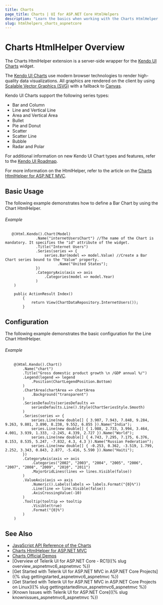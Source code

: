 ```yaml
---
title: Charts
page_title: Charts | UI for ASP.NET Core HtmlHelpers
description: "Learn the basics when working with the Charts HtmlHelper for ASP.NET Core (MVC 6 or ASP.NET Core MVC)."
slug: htmlhelpers_charts_aspnetcore
---
```


# Charts HtmlHelper Overview

The Charts HtmlHelper extension is a server-side wrapper for the [Kendo UI Charts](http://demos.telerik.com/kendo-ui/area-charts/index) widget.

The [Kendo UI Charts](http://demos.telerik.com/aspnet-core/) use modern browser technologies to render high-quality data visualizations. All graphics are rendered on the client by using [Scalable Vector Graphics (SVG)](https://en.wikipedia.org/wiki/Scalable_Vector_Graphics) with a fallback to [Canvas](http://www.canvasgfx.com/).

Kendo UI Charts support the following series types:

* Bar and Column
* Line and Vertical Line
* Area and Vertical Area
* Bullet
* Pie and Donut
* Scatter
* Scatter Line
* Bubble
* Radar and Polar

For additional information on new Kendo UI Chart types and features, refer to the [Kendo UI Roadmap](http://www.telerik.com/support/whats-new/kendo-ui-web/roadmap).

For more information on the HtmlHelper, refer to the article on the [Charts HtmlHelper for ASP.NET MVC](http://docs.telerik.com/aspnet-mvc/helpers/chart/overview).

## Basic Usage

The following example demonstrates how to define a Bar Chart by using the Chart HtmlHelper.

###### Example

```tab-Razor
   @(Html.Kendo().Chart(Model)
              .Name("internetUsersChart") //The name of the Chart is mandatory. It specifies the "id" attribute of the widget.
              .Title("Internet Users")
              .Series(series => {
                  series.Bar(model => model.Value) //Create a Bar Chart series bound to the "Value" property.
                        .Name("United States");
              })
              .CategoryAxis(axis => axis
                  .Categories(model => model.Year)
              )
    )
```
```tab-Controller
    public ActionResult Index()
        {
            return View(ChartDataRepository.InternetUsers());
        }
```

## Configuration

The following example demonstrates the basic configuration for the Line Chart HtmlHelper.

###### Example

```
    @(Html.Kendo().Chart()
        .Name("chart")
        .Title("Gross domestic product growth \n /GDP annual %/")
        .Legend(legend => legend
            .Position(ChartLegendPosition.Bottom)
        )
        .ChartArea(chartArea => chartArea
            .Background("transparent")
        )
        .SeriesDefaults(seriesDefaults =>
            seriesDefaults.Line().Style(ChartSeriesStyle.Smooth)
        )
        .Series(series => {
            series.Line(new double[] { 3.907, 7.943, 7.848, 9.284, 9.263, 9.801, 3.890, 8.238, 9.552, 6.855 }).Name("India");
            series.Line(new double[] { 1.988, 2.733, 3.994, 3.464, 4.001, 3.939, 1.333, -2.245, 4.339, 2.727 }).Name("World");
            series.Line(new double[] { 4.743, 7.295, 7.175, 6.376, 8.153, 8.535, 5.247, -7.832, 4.3, 4.3 }).Name("Russian Federation");
            series.Line(new double[] { -0.253, 0.362, -3.519, 1.799, 2.252, 3.343, 0.843, 2.877, -5.416, 5.590 }).Name("Haiti");
        })
        .CategoryAxis(axis => axis
            .Categories("2002", "2003", "2004", "2005", "2006", "2007", "2008", "2009", "2010", "2011")
            .MajorGridLines(lines => lines.Visible(false))
        )
        .ValueAxis(axis => axis
            .Numeric().Labels(labels => labels.Format("{0}%"))
            .Line(line => line.Visible(false))
            .AxisCrossingValue(-10)
        )
        .Tooltip(tooltip => tooltip
            .Visible(true)
            .Format("{0}%")
        )
    )
```

## See Also

* [JavaScript API Reference of the Charts](http://docs.telerik.com/kendo-ui/api/javascript/dataviz/ui/chart)
* [Charts HtmlHelper for ASP.NET MVC](http://docs.telerik.com/aspnet-mvc/helpers/chart/overview)
* [Charts Official Demos](http://demos.telerik.com/)
* [Overview of Telerik UI for ASP.NET Core - RC1]({% slug overview_aspnetmvc6_aspnetmvc %})
* [Get Started with Telerik UI for ASP.NET MVC in ASP.NET Core Projects]({% slug gettingstarted_aspnetmvc6_aspnetmvc %})
* [Get Started with Telerik UI for ASP.NET MVC in ASP.NET Core Projects on Linux]({% slug gettingstartedlinux_aspnetmvc6_aspnetmvc %})
* [Known Issues with Telerik UI for ASP.NET Core]({% slug knownissues_aspnetmvc6_aspnetmvc %})
